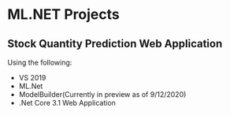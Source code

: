 # ML.NET Projects

## Stock Quantity Prediction Web Application

Using the following:
* VS 2019
* ML.Net
* ModelBuilder(Currently in preview as of 9/12/2020)
* .Net Core 3.1 Web Application

